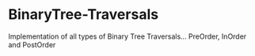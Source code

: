 # BinaryTree-Traversals
Implementation of all types of Binary Tree Traversals... PreOrder, InOrder and PostOrder
